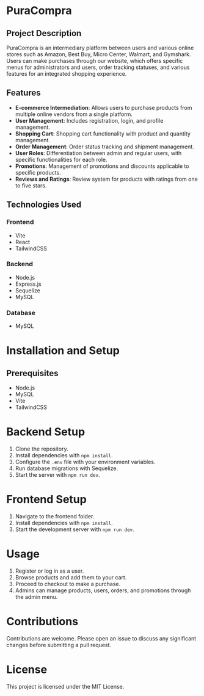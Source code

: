 # PuraCompra

## Project Description

PuraCompra is an intermediary platform between users and various online stores such as Amazon, Best Buy, Micro Center, Walmart, and Gymshark. Users can make purchases through our website, which offers specific menus for administrators and users, order tracking statuses, and various features for an integrated shopping experience.

## Features

* **E-commerce Intermediation**: Allows users to purchase products from multiple online vendors from a single platform.
* **User Management**: Includes registration, login, and profile management.
* **Shopping Cart**: Shopping cart functionality with product and quantity management.
* **Order Management**: Order status tracking and shipment management.
* **User Roles**: Differentiation between admin and regular users, with specific functionalities for each role.
* **Promotions**: Management of promotions and discounts applicable to specific products.
* **Reviews and Ratings**: Review system for products with ratings from one to five stars.

## Technologies Used

### Frontend

* Vite
* React
* TailwindCSS

### Backend

* Node.js
* Express.js
* Sequelize
* MySQL

### Database

* MySQL

# Installation and Setup

## Prerequisites

* Node.js
* MySQL
* Vite
* TailwindCSS

# Backend Setup

1. Clone the repository.
2. Install dependencies with `npm install`.
3. Configure the `.env` file with your environment variables.
4. Run database migrations with Sequelize.
5. Start the server with `npm run dev`.

# Frontend Setup

1. Navigate to the frontend folder.
2. Install dependencies with `npm install`.
3. Start the development server with `npm run dev`.

# Usage

1. Register or log in as a user.
2. Browse products and add them to your cart.
3. Proceed to checkout to make a purchase.
4. Admins can manage products, users, orders, and promotions through the admin menu.

# Contributions

Contributions are welcome. Please open an issue to discuss any significant changes before submitting a pull request.

# License

This project is licensed under the MIT License.
